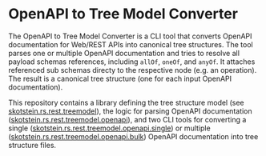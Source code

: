 # OpenAPI to Tree Model Converter
The OpenAPI to Tree Model Converter is a CLI tool that converts OpenAPI documentation for Web/REST APIs into canonical tree structures.
The tool parses one or multiple OpenAPI documentation and tries to resolve all payload schemas references, including `allOf`, `oneOf`, and `anyOf`. It attaches referenced sub schemas directy to the respective node (e.g. an operation). The result is a canonical tree structure (one for each input OpenAPI documentation).

This repository contains a library defining the tree structure model (see [skotstein.rs.rest.treemodel](https://github.com/SebastianKotstein/OpenAPI-to-TreeModel/tree/master/skotstein.rs.rest.treemodel)), the logic for parsing OpenAPI documentation ([skotstein.rs.rest.treemodel.openapi](https://github.com/SebastianKotstein/OpenAPI-to-TreeModel/tree/master/skotstein.rs.rest.treemodel.openapi)), and two CLI tools for converting a single ([skotstein.rs.rest.treemodel.openapi.single](https://github.com/SebastianKotstein/OpenAPI-to-TreeModel/tree/master/skotstein.rs.rest.treemodel.openapi.single)) or multiple ([skotstein.rs.rest.treemodel.openapi.bulk](https://github.com/SebastianKotstein/OpenAPI-to-TreeModel/tree/master/skotstein.rs.rest.treemodel.openapi.bulk)) OpenAPI documentation into tree structure files.

